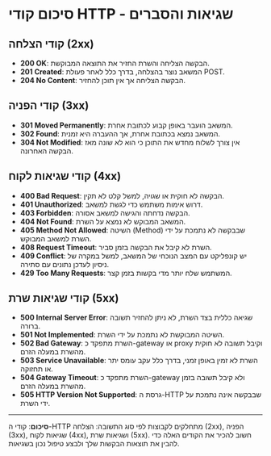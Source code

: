 # סיכום קודי HTTP - שגיאות והסברים

## קודי הצלחה (2xx)
- **200 OK**: הבקשה הצליחה והשרת החזיר את התוצאה המבוקשת.
- **201 Created**: המשאב נוצר בהצלחה, בדרך כלל לאחר פעולת POST.
- **204 No Content**: הבקשה הצליחה אך אין תוכן להחזיר.

## קודי הפניה (3xx)
- **301 Moved Permanently**: המשאב הועבר באופן קבוע לכתובת אחרת.
- **302 Found**: המשאב נמצא בכתובת אחרת, אך ההעברה היא זמנית.
- **304 Not Modified**: אין צורך לשלוח מחדש את התוכן כי הוא לא שונה מאז הבקשה האחרונה.

## קודי שגיאות לקוח (4xx)
- **400 Bad Request**: הבקשה לא חוקית או שגויה, למשל קלט לא תקין.
- **401 Unauthorized**: דרוש אימות משתמש כדי לגשת למשאב.
- **403 Forbidden**: הבקשה נדחתה והגישה למשאב אסורה.
- **404 Not Found**: המשאב המבוקש לא נמצא על השרת.
- **405 Method Not Allowed**: השיטה (Method) שבבקשה לא נתמכת על ידי השרת למשאב המבוקש.
- **408 Request Timeout**: השרת לא קיבל את הבקשה בזמן סביר.
- **409 Conflict**: יש קונפליקט עם המצב הנוכחי של המשאב, למשל במקרה של ניסיון לעדכן נתונים עם סתירה.
- **429 Too Many Requests**: המשתמש שלח יותר מדי בקשות בזמן קצר.

## קודי שגיאות שרת (5xx)
- **500 Internal Server Error**: שגיאה כללית בצד השרת, לא ניתן להחזיר תשובה ברורה.
- **501 Not Implemented**: השיטה המבוקשת לא נתמכת על ידי השרת.
- **502 Bad Gateway**: השרת מתפקד כ-gateway או proxy וקיבל תשובה לא חוקית מהשרת במעלה הזרם.
- **503 Service Unavailable**: השרת לא זמין באופן זמני, בדרך כלל עקב עומס יתר או תחזוקה.
- **504 Gateway Timeout**: השרת מתפקד כ-gateway ולא קיבל תשובה בזמן מהשרת במעלה הזרם.
- **505 HTTP Version Not Supported**: גרסת ה-HTTP שבבקשה אינה נתמכת על ידי השרת.

---

**סיכום**: קודי ה-HTTP מתחלקים לקבוצות לפי סוג התשובה: הצלחה (2xx), הפניה (3xx), שגיאות לקוח (4xx), ושגיאות שרת (5xx). חשוב להכיר את הקודים האלה כדי להבין את תוצאות הבקשות שלך ולבצע טיפול נכון בשגיאות.